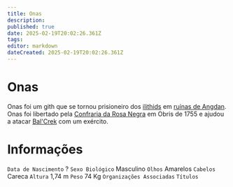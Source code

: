 ```yaml
---
title: Onas
description: 
published: true
date: 2025-02-19T20:02:26.361Z
tags: 
editor: markdown
dateCreated: 2025-02-19T20:02:26.361Z
---
```


# Onas
Onas foi um gith que se tornou prisioneiro dos [ilithids](/fauna-e-flora/especies-inteligentes/ilithid) em [ruínas de Angdan](/lugares/plano-material/drafeon/sudoeste-de-drafeon). Onas foi libertado pela [Confraria da Rosa Negra](/faccoes/faccoes-independentes/confraria-da-rosa-negra) em Obris de 1755 e ajudou a atacar [Bal'Crek](/lugares/plano-material/drafeon/sudoeste-de-drafeon/balcrek) com um exército.

# Informações
`Data de Nascimento` ?
`Sexo Biológico` Masculino
`Olhos` Amarelos
`Cabelos` Careca
`Altura` 1,74 m
`Peso` 74 Kg
`Organizações Associadas`
`Títulos` 